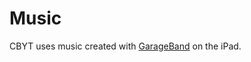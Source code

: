 # Music

CBYT uses music created with [GarageBand](https://www.apple.com/mac/garageband/) on the iPad.
